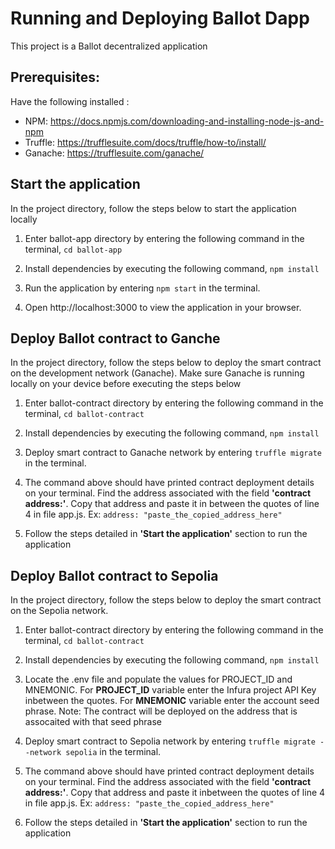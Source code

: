 # Running and Deploying Ballot Dapp


This project is a Ballot decentralized application


## Prerequisites:


Have the following installed :


* NPM: https://docs.npmjs.com/downloading-and-installing-node-js-and-npm
* Truffle: https://trufflesuite.com/docs/truffle/how-to/install/
* Ganache: https://trufflesuite.com/ganache/




## Start the application
In the project directory, follow the steps below to start the application locally


1. Enter ballot-app directory by entering the following command in the terminal, `cd ballot-app`


2. Install dependencies by executing the following command, `npm install`


3. Run the application by entering `npm start` in the terminal.


4. Open http://localhost:3000 to view the application in your browser.


## Deploy Ballot contract to Ganche
In the project directory, follow the steps below to deploy the smart contract on the development network (Ganache). Make sure Ganache is running locally on your device before executing the steps below


1. Enter ballot-contract directory by entering the following command in the terminal, `cd ballot-contract`


2. Install dependencies by executing the following command, `npm install`


3. Deploy smart contract to Ganache network by entering `truffle migrate` in the terminal.


4. The command above should have printed contract deployment details on your terminal. Find the address associated with the field **'contract address:'**. Copy that address and paste it in between the quotes of line 4 in file app.js. Ex:   `address: "paste_the_copied_address_here"`
5. Follow the steps detailed in **'Start the application'** section to run the application


## Deploy Ballot contract to Sepolia
In the project directory, follow the steps below to deploy the smart contract on the Sepolia network.


1. Enter ballot-contract directory by entering the following command in the terminal, `cd ballot-contract`


2. Install dependencies by executing the following command, `npm install`


3. Locate the .env file and populate the values for PROJECT_ID and MNEMONIC. For **PROJECT_ID** variable enter the Infura project API Key inbetween the quotes. For **MNEMONIC** variable enter the account seed phrase. Note: The contract will be deployed on the address that is assocaited with that seed phrase


4. Deploy smart contract to Sepolia network by entering `truffle migrate --network sepolia` in the terminal.


5. The command above should have printed contract deployment details on your terminal. Find the address associated with the field **'contract address:'**. Copy that address and paste it inbetween the quotes of line 4 in file app.js. Ex:   `address: "paste_the_copied_address_here"`
6. Follow the steps detailed in **'Start the application'** section to run the application

